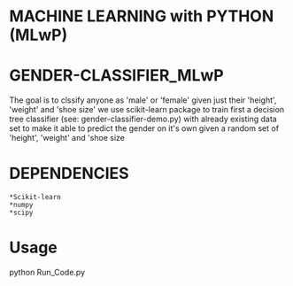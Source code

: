 # MACHINE LEARNING with PYTHON (MLwP)

# GENDER-CLASSIFIER_MLwP
The goal is to clssify anyone as 'male' or 'female' given just their 'height', 'weight' and 'shoe size'
we use scikit-learn package to train first a decision tree classifier (see: gender-classifier-demo.py) with already existing data set to make it able to predict the gender on it's own given a random set of 'height', 'weight' and 'shoe size

# DEPENDENCIES 
    *Scikit-learn
    *numpy
    *scipy

# Usage
python Run_Code.py
